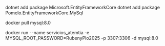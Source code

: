 <!-- Librerias de EFCore -->
dotnet add package Microsoft.EntityFrameworkCore
dotnet add package Pomelo.EntityFrameworkCore.MySql

<!-- Descargar imagen de mysql -->
docker pull mysql:8.0

<!-- Crear el el contenedor con la bd -->
docker run --name servicios_atemtia -e MYSQL_ROOT_PASSWORD=RubenyPlo2025 -p 3307:3306 -d mysql:8.0  